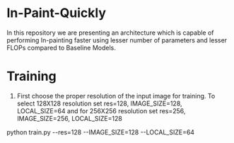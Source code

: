 # In-Paint-Quickly

In this repository we are presenting an architecture which is capable of performing In-painting faster using lesser number of parameters and lesser FLOPs compared to Baseline Models.

# Training

1. First choose the proper resolution of the input image for training. To select 128X128 resolution set res=128, IMAGE_SIZE=128, LOCAL_SIZE=64 and for 256X256 resolution set res=256, IMAGE_SIZE=256, LOCAL_SIZE=128

python train.py --res=128 --IMAGE_SIZE=128 --LOCAL_SIZE=64
